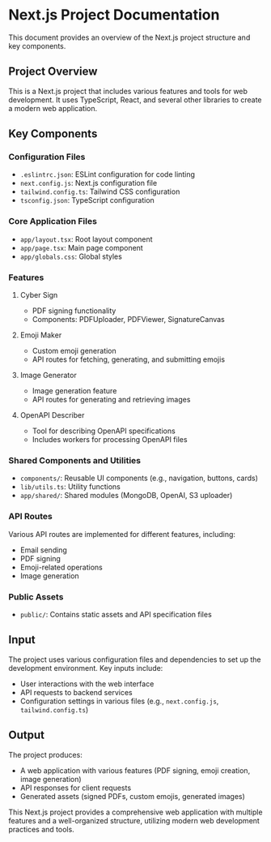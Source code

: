 # Next.js Project Documentation

This document provides an overview of the Next.js project structure and key components.

## Project Overview

This is a Next.js project that includes various features and tools for web development. It uses TypeScript, React, and several other libraries to create a modern web application.

## Key Components

### Configuration Files

- `.eslintrc.json`: ESLint configuration for code linting
- `next.config.js`: Next.js configuration file
- `tailwind.config.ts`: Tailwind CSS configuration
- `tsconfig.json`: TypeScript configuration

### Core Application Files

- `app/layout.tsx`: Root layout component
- `app/page.tsx`: Main page component
- `app/globals.css`: Global styles

### Features

1. Cyber Sign
   - PDF signing functionality
   - Components: PDFUploader, PDFViewer, SignatureCanvas

2. Emoji Maker
   - Custom emoji generation
   - API routes for fetching, generating, and submitting emojis

3. Image Generator
   - Image generation feature
   - API routes for generating and retrieving images

4. OpenAPI Describer
   - Tool for describing OpenAPI specifications
   - Includes workers for processing OpenAPI files

### Shared Components and Utilities

- `components/`: Reusable UI components (e.g., navigation, buttons, cards)
- `lib/utils.ts`: Utility functions
- `app/shared/`: Shared modules (MongoDB, OpenAI, S3 uploader)

### API Routes

Various API routes are implemented for different features, including:
- Email sending
- PDF signing
- Emoji-related operations
- Image generation

### Public Assets

- `public/`: Contains static assets and API specification files

## Input

The project uses various configuration files and dependencies to set up the development environment. Key inputs include:

- User interactions with the web interface
- API requests to backend services
- Configuration settings in various files (e.g., `next.config.js`, `tailwind.config.ts`)

## Output

The project produces:

- A web application with various features (PDF signing, emoji creation, image generation)
- API responses for client requests
- Generated assets (signed PDFs, custom emojis, generated images)

This Next.js project provides a comprehensive web application with multiple features and a well-organized structure, utilizing modern web development practices and tools.